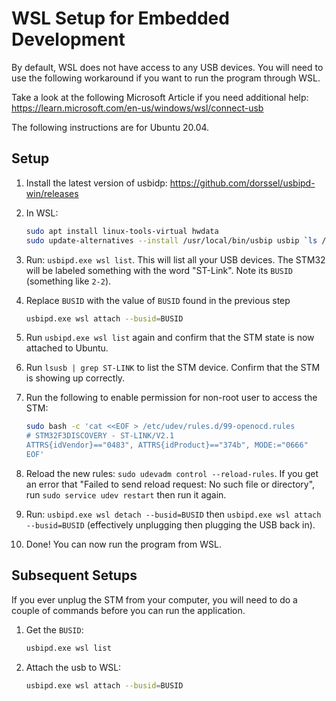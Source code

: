 # WSL Setup for Embedded Development

By default, WSL does not have access to any USB devices.
You will need to use the following workaround if you want to run the program through WSL.

Take a look at the following Microsoft Article if you need additional help:
https://learn.microsoft.com/en-us/windows/wsl/connect-usb

The following instructions are for Ubuntu 20.04.

## Setup

1. Install the latest version of usbidp:
   https://github.com/dorssel/usbipd-win/releases

2. In WSL:
    ```bash
    sudo apt install linux-tools-virtual hwdata
    sudo update-alternatives --install /usr/local/bin/usbip usbip `ls /usr/lib/linux-tools/*/usbip | tail -n1` 20
    ```

3. Run: `usbipd.exe wsl list`. This will list all your USB devices. The STM32 will be labeled something with the word "ST-Link". Note its `BUSID` (something like `2-2`).

4. Replace `BUSID` with the value of `BUSID` found in the previous step
    ```bash
    usbipd.exe wsl attach --busid=BUSID
    ```

5. Run `usbipd.exe wsl list` again and confirm that the STM state is now attached to Ubuntu.

6. Run `lsusb | grep ST-LINK` to list the STM device. Confirm that the STM is showing up correctly.

7. Run the following to enable permission for non-root user to access the STM:
    ```bash
    sudo bash -c 'cat <<EOF > /etc/udev/rules.d/99-openocd.rules
    # STM32F3DISCOVERY - ST-LINK/V2.1
    ATTRS{idVendor}=="0483", ATTRS{idProduct}=="374b", MODE:="0666"
    EOF'
    ```

8. Reload the new rules: `sudo udevadm control --reload-rules`.
   If you get an error that "Failed to send reload request: No such file or directory", run `sudo service udev restart` then run it again.

9. Run: `usbipd.exe wsl detach --busid=BUSID` then `usbipd.exe wsl attach --busid=BUSID` (effectively unplugging then plugging the USB back in).

10. Done! You can now run the program from WSL.


## Subsequent Setups

If you ever unplug the STM from your computer, you will need to do a couple of commands before you can run the application.

1. Get the `BUSID`:
    ```bash
    usbipd.exe wsl list
    ```

2. Attach the usb to WSL:
    ```bash
    usbipd.exe wsl attach --busid=BUSID
    ```
